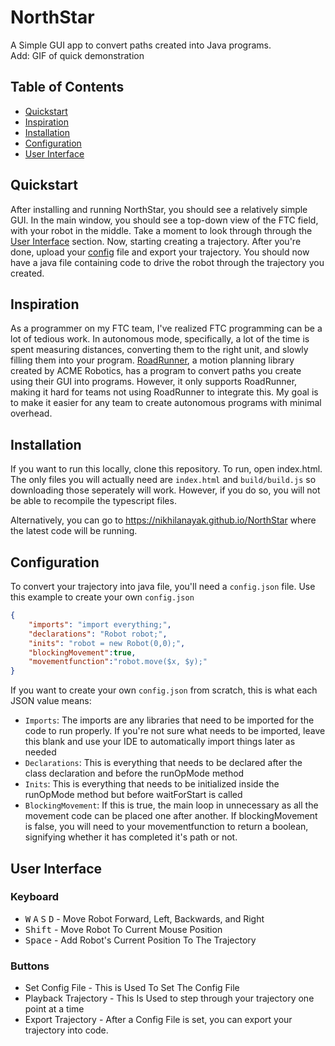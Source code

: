 # NorthStar

A Simple GUI app to convert paths created into Java programs.<br>
Add: GIF of quick demonstration



## Table of Contents

- [Quickstart](#quickstart)
- [Inspiration](#inspirations)
- [Installation](#installation)
- [Configuration](#configuration)
- [User Interface](#user-interface)

## Quickstart
After installing and running NorthStar, you should see a relatively simple GUI. In the main window, you should see a top-down view of the FTC field, with your robot in the middle. Take a moment to look through through the [User Interface](#User-Interface) section. Now, starting creating a trajectory. After you're done, upload your [config](#configuration) file and export your trajectory. You should now have a java file containing code to drive the robot through the trajectory you created.

## Inspiration
As a programmer on my FTC team, I've realized FTC programming can be a lot of tedious work. In autonomous mode, specifically, a lot of the time is spent measuring distances, converting them to the right unit, and slowly filling them into your program. [RoadRunner](https://github.com/acmerobotics/road-runner), a motion planning library created by ACME Robotics, has a program to convert paths you create using their GUI into programs. However, it only supports RoadRunner, making it hard for teams not using RoadRunner to integrate this. My goal is to make it easier for any team to create autonomous programs with minimal overhead.

## Installation
If you want to run this locally, clone this repository. To run, open index.html. The only files you will actually need are `index.html` and `build/build.js` so downloading those seperately will work. However, if you do so, you will not be able to recompile the typescript files.

Alternatively, you can go to https://nikhilanayak.github.io/NorthStar where the latest code will be running.

## Configuration
To convert your trajectory into java file, you'll need a `config.json` file. Use this example to create your own `config.json`
```json
{
    "imports": "import everything;",
    "declarations": "Robot robot;",
    "inits": "robot = new Robot(0,0);",
    "blockingMovement":true,
    "movementfunction":"robot.move($x, $y);"
}

```
If you want to create your own `config.json` from scratch, this is what each JSON value means:
- `Imports`: The imports are any libraries that need to be imported for the code to run properly. If you're not sure what needs to be imported, leave this blank and use your IDE to automatically import things later as needed
- `Declarations`: This is everything that needs to be declared after the class declaration and before the runOpMode method
- `Inits`: This is everything that needs to be initialized inside the runOpMode method but before waitForStart is called
- `BlockingMovement`: If this is true, the main loop in unnecessary as all the movement code can be placed one after another. If blockingMovement is false, you will need to your movementfunction to return a boolean, signifying whether it has completed it's path or not. 



## User Interface
### Keyboard
- <kbd>W</kbd> <kbd>A</kbd> <kbd>S</kbd> <kbd>D</kbd> - Move Robot Forward, Left, Backwards, and Right
- <kbd>Shift</kbd> - Move Robot To Current Mouse Position
- <kbd>Space</kbd> - Add Robot's Current Position To The Trajectory
### Buttons
- Set Config File - This is Used To Set The Config File
- Playback Trajectory - This Is Used to step through your trajectory one point at a time
- Export Trajectory - After a Config File is set, you can export your trajectory into code.
<br/><br/><br/><br/>